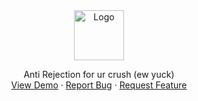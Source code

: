 <div align="center">
   <a href="https://github.com/Gylowlang/Stacie.tasyang">
    <img src="img/readme-2.png" alt="Logo" height="80">
  </a>

  <p align="center">
    Anti Rejection for ur crush (ew yuck)
    <br />
    <a href="https://github.com/Gylowlang/Stacie.tasyang">View Demo</a>
    ·
    <a href="https://github.com/Gylowlang/Stacie.tasyang/issues">Report Bug</a>
    ·
    <a href="https://github.com/Gylowlang/Stacie.tasyang/issues">Request Feature</a>
  </p>
</div>
